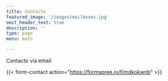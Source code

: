```yaml
---
title: Contacto
featured_image: '/images/mailboxes.jpg'
omit_header_text: true
description: ''
type: page
menu: main

---
```


Contacto vía email

{{< form-contact action="https://formspree.io/f/mdkokwnb" >}}
